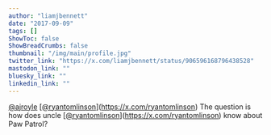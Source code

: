 ```yaml
---
author: "liamjbennett"
date: "2017-09-09"
tags: []
ShowToc: false
ShowBreadCrumbs: false
thumbnail: "/img/main/profile.jpg"
twitter_link: "https://x.com/liamjbennett/status/906596168796438528"
mastodon_link: ""
bluesky_link: ""
linkedin_link: ""
---
```


[@ajroyle](https://x.com/ajroyle) [[@ryantomlinson](https://x.com/ryantomlinson)](https://x.com/ryantomlinson) The question is how does uncle [[@ryantomlinson](https://x.com/ryantomlinson)](https://x.com/ryantomlinson) know about Paw Patrol?

